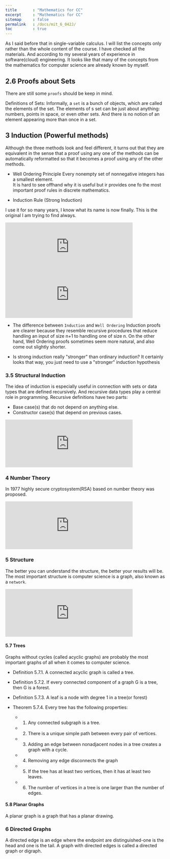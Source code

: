 ```yaml
---
title       : "Mathematics for CC"
excerpt     : "Mathematics for CC"
sitemap     : false
permalink   : /docs/mit_6_042J/
toc         : true
---
```


As I said before that in single-variable calculus. I will list the concepts only rather than the whole content of the course. I have checked all the materials. And according to my several years of experience in software(cloud) engineering. It looks like that many of the concepts from the mathematics for computer science are already known by myself.



## 2.6 Proofs about Sets
There are still some `proofs` should be keep in mind.

Definitions of Sets: Informally, a `set` is a bunch of objects, which are called the elements of the set. The elements of s set can be just about anything: numbers, points in space, or even other sets. And there is no notion of an element appearing more than once in a set.


## 3 Induction (Powerful methods)
Although the three methods look and feel different, it turns out that they are equivalent in the sense that a proof using any one of the methods can be automatically reformatted so that it becomes a proof using any of the other methods.

* Well Ordering Principle
Every nonempty set of nonnegative integers has a smallest element.  
It is hard to see offhand why it is useful but ir provides one fo the most important proof rules in discrete mathematics.

* Induction Rule (Strong Induction)

I use it for so many years, I know what its name is now finally. This is the original I am trying to find always. 

<iframe src="https://hostux.social/@aisuko/109755347381853691/embed" class="mastodon-embed" style="max-width: 100%; border: 0" width="400" allowfullscreen="allowfullscreen"></iframe><script src="https://hostux.social/embed.js" async="async"></script>

<iframe src="https://hostux.social/@aisuko/109755418614544189/embed" class="mastodon-embed" style="max-width: 100%; border: 0" width="400" allowfullscreen="allowfullscreen"></iframe><script src="https://hostux.social/embed.js" async="async"></script>

* The difference between `Induction` and `Well Ordering`
Induction proofs are clearer because they resemble recursive procedures that reduce handling an input of size n+1 to handling one of size n. On the other hand, Well Ordering proofs sometimes seem more natural, and also come out slightly shorter.

* Is strong induction really "stronger" than ordinary induction?
It certainly looks that way, you just need to use a "stronger" induction hypothesis

### 3.5 Structural Induction
The idea of induction is especially useful in connection with sets or data types that are defined recursively. And recursive data types play a central role in programming. Recursive definitions have two parts:

* Base case(s) that do not depend on anything else.
* Constructor case(s) that depend on previous cases.

<iframe src="https://hostux.social/@aisuko/109758384909075609/embed" class="mastodon-embed" style="max-width: 100%; border: 0" width="400" allowfullscreen="allowfullscreen"></iframe><script src="https://hostux.social/embed.js" async="async"></script>


### 4 Number Theory
In 1977 highly secure cryptosystem(RSA) based on number theory was proposed.

<iframe src="https://hostux.social/@aisuko/109758531449354566/embed" class="mastodon-embed" style="max-width: 100%; border: 0" width="400" allowfullscreen="allowfullscreen"></iframe><script src="https://hostux.social/embed.js" async="async"></script>


### 5 Structure
The better you can understand the structure, the better your results will be. The most important structure is computer science is a graph, also known as a `network`.

<iframe src="https://hostux.social/@aisuko/109758617989350531/embed" class="mastodon-embed" style="max-width: 100%; border: 0" width="400" allowfullscreen="allowfullscreen"></iframe><script src="https://hostux.social/embed.js" async="async"></script>

#### 5.7 Trees
Graphs without cycles (called acyclic graphs) are probably the most important graphs of all when it comes to computer science.

* Definition 5.7.1. A connected acyclic graph is called a tree.
* Definition 5.7.2. If every connected component of a graph G is a tree, then G is a forest.
* Definition 5.7.3. A leaf is a node with degree 1 in a tree(or forest)

* Theorem 5.7.4. Every tree has the following properties:
  * 1. Any connected subgraph is a tree.
  * 2. There is a unique simple path between every pair of vertices.
  * 3. Adding an edge between nonadjacent nodes in a tree creates a graph with a cycle.
  * 4. Removing any edge disconnects the graph
  * 5. If the tree has at least two vertices, then it has at least two leaves.
  * 6. The number of vertices in a tree is one larger than the number of edges.

#### 5.8 Planar Graphs
A planar graph is a graph that has a planar drawing.


### 6 Directed Graphs
A directed edge is an edge where the endpoint are distinguished-one is the head and one is the tail.
A graph with directed edges is called a directed graph or digraph.
